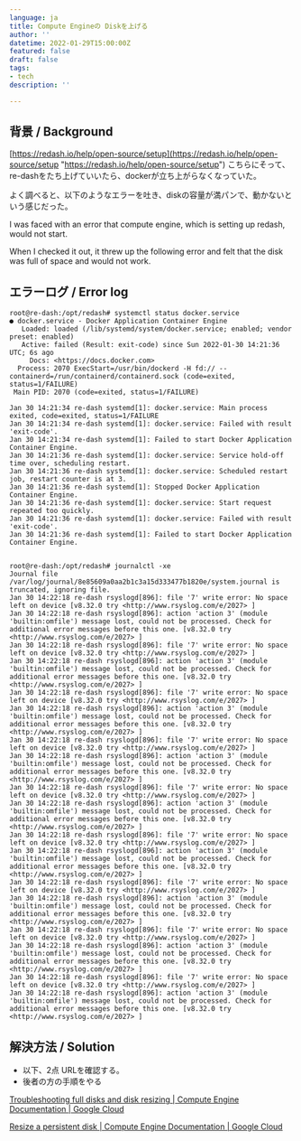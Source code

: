 ```yaml
---
language: ja
title: Compute Engineの Diskを上げる
author: ''
datetime: 2022-01-29T15:00:00Z
featured: false
draft: false
tags:
- tech
description: ''

---
```

## 背景 / Background

[https://redash.io/help/open-source/setup](https://redash.io/help/open-source/setup "https://redash.io/help/open-source/setup") こちらにそって、re-dashをたち上げていいたら、dockerが立ち上がらなくなっていた。

よく調べると、以下のようなエラーを吐き、diskの容量が満パンで、動かないという感じだった。

I was faced with an error that compute engine, which is setting up redash, would not start.

When I checked it out, it threw up the following error and felt that the disk was full of space and would not work.

## エラーログ / Error log

    root@re-dash:/opt/redash# systemctl status docker.service
    ● docker.service - Docker Application Container Engine
       Loaded: loaded (/lib/systemd/system/docker.service; enabled; vendor preset: enabled)
       Active: failed (Result: exit-code) since Sun 2022-01-30 14:21:36 UTC; 6s ago
         Docs: <https://docs.docker.com>
      Process: 2070 ExecStart=/usr/bin/dockerd -H fd:// --containerd=/run/containerd/containerd.sock (code=exited, status=1/FAILURE)
     Main PID: 2070 (code=exited, status=1/FAILURE)
    
    Jan 30 14:21:34 re-dash systemd[1]: docker.service: Main process exited, code=exited, status=1/FAILURE
    Jan 30 14:21:34 re-dash systemd[1]: docker.service: Failed with result 'exit-code'.
    Jan 30 14:21:34 re-dash systemd[1]: Failed to start Docker Application Container Engine.
    Jan 30 14:21:36 re-dash systemd[1]: docker.service: Service hold-off time over, scheduling restart.
    Jan 30 14:21:36 re-dash systemd[1]: docker.service: Scheduled restart job, restart counter is at 3.
    Jan 30 14:21:36 re-dash systemd[1]: Stopped Docker Application Container Engine.
    Jan 30 14:21:36 re-dash systemd[1]: docker.service: Start request repeated too quickly.
    Jan 30 14:21:36 re-dash systemd[1]: docker.service: Failed with result 'exit-code'.
    Jan 30 14:21:36 re-dash systemd[1]: Failed to start Docker Application Container Engine.
    

    root@re-dash:/opt/redash# journalctl -xe
    Journal file /var/log/journal/8e85609a0aa2b1c3a15d333477b1820e/system.journal is truncated, ignoring file.
    Jan 30 14:22:18 re-dash rsyslogd[896]: file '7' write error: No space left on device [v8.32.0 try <http://www.rsyslog.com/e/2027> ]
    Jan 30 14:22:18 re-dash rsyslogd[896]: action 'action 3' (module 'builtin:omfile') message lost, could not be processed. Check for additional error messages before this one. [v8.32.0 try <http://www.rsyslog.com/e/2027> ]
    Jan 30 14:22:18 re-dash rsyslogd[896]: file '7' write error: No space left on device [v8.32.0 try <http://www.rsyslog.com/e/2027> ]
    Jan 30 14:22:18 re-dash rsyslogd[896]: action 'action 3' (module 'builtin:omfile') message lost, could not be processed. Check for additional error messages before this one. [v8.32.0 try <http://www.rsyslog.com/e/2027> ]
    Jan 30 14:22:18 re-dash rsyslogd[896]: file '7' write error: No space left on device [v8.32.0 try <http://www.rsyslog.com/e/2027> ]
    Jan 30 14:22:18 re-dash rsyslogd[896]: action 'action 3' (module 'builtin:omfile') message lost, could not be processed. Check for additional error messages before this one. [v8.32.0 try <http://www.rsyslog.com/e/2027> ]
    Jan 30 14:22:18 re-dash rsyslogd[896]: file '7' write error: No space left on device [v8.32.0 try <http://www.rsyslog.com/e/2027> ]
    Jan 30 14:22:18 re-dash rsyslogd[896]: action 'action 3' (module 'builtin:omfile') message lost, could not be processed. Check for additional error messages before this one. [v8.32.0 try <http://www.rsyslog.com/e/2027> ]
    Jan 30 14:22:18 re-dash rsyslogd[896]: file '7' write error: No space left on device [v8.32.0 try <http://www.rsyslog.com/e/2027> ]
    Jan 30 14:22:18 re-dash rsyslogd[896]: action 'action 3' (module 'builtin:omfile') message lost, could not be processed. Check for additional error messages before this one. [v8.32.0 try <http://www.rsyslog.com/e/2027> ]
    Jan 30 14:22:18 re-dash rsyslogd[896]: file '7' write error: No space left on device [v8.32.0 try <http://www.rsyslog.com/e/2027> ]
    Jan 30 14:22:18 re-dash rsyslogd[896]: action 'action 3' (module 'builtin:omfile') message lost, could not be processed. Check for additional error messages before this one. [v8.32.0 try <http://www.rsyslog.com/e/2027> ]
    Jan 30 14:22:18 re-dash rsyslogd[896]: file '7' write error: No space left on device [v8.32.0 try <http://www.rsyslog.com/e/2027> ]
    Jan 30 14:22:18 re-dash rsyslogd[896]: action 'action 3' (module 'builtin:omfile') message lost, could not be processed. Check for additional error messages before this one. [v8.32.0 try <http://www.rsyslog.com/e/2027> ]
    Jan 30 14:22:18 re-dash rsyslogd[896]: file '7' write error: No space left on device [v8.32.0 try <http://www.rsyslog.com/e/2027> ]
    Jan 30 14:22:18 re-dash rsyslogd[896]: action 'action 3' (module 'builtin:omfile') message lost, could not be processed. Check for additional error messages before this one. [v8.32.0 try <http://www.rsyslog.com/e/2027> ]
    Jan 30 14:22:18 re-dash rsyslogd[896]: file '7' write error: No space left on device [v8.32.0 try <http://www.rsyslog.com/e/2027> ]
    Jan 30 14:22:18 re-dash rsyslogd[896]: action 'action 3' (module 'builtin:omfile') message lost, could not be processed. Check for additional error messages before this one. [v8.32.0 try <http://www.rsyslog.com/e/2027> ]
    

## 解決方法 / Solution

* 以下、2点 URLを確認する。
* 後者の方の手順をやる

[Troubleshooting full disks and disk resizing | Compute Engine Documentation | Google Cloud](https://cloud.google.com/compute/docs/troubleshooting/troubleshooting-disk-full-resize)

[Resize a persistent disk | Compute Engine Documentation | Google Cloud](https://cloud.google.com/compute/docs/disks/resize-persistent-disk)